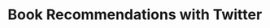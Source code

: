 # Book Recommendations with Twitter
<!--
<pre>
     __________________,.............,    
    /_/_/_/_/_/_/_/_/,-',  ,. -,-,--/|
   /_/_/_/_/_/_/_/,-' //  /-| / /--/ /
  /_/_/_/_/_/_/,-' `-''--'  `' '--/ /
 /_/_/_/_/_/_,:................../ /
 |________,'                   hh|/
          """""""""""""""""""""""'


    ___  ___  ___  ___  ___.---------------.
  .'\__\'\__\'\__\'\__\'\__,`   .  ____ ___ \
  |\/ __\/ __\/ __\/ __\/ _:\   |`.  \  \___ \
   \\'\__\'\__\'\__\'\__\'\_`.__|""`. \  \___ \
    \\/ __\/ __\/ __\/ __\/ __:                \
     \\'\__\'\__\'\__\ \__\'\_;-----------------`
      \\/   \/   \/   \/   \/ :               hh|
       \|______________________;________________| 
</pre>-->

